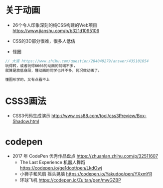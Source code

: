 # 关于动画

- 26个令人印象深刻的纯CSS构建的Web项目 <https://www.jianshu.com/p/b321d1095106>
- CSS的3D部分很难，很多人低估

- 怪圈

```js
// 大漠 https://www.zhihu.com/question/284049279/answer/435101054
玩得转，或者玩得6666的动画的前端不多，
就算是放低身段，懂动画的同学也并不多，何况做动画了。

懂图形学的，又有点看不上
```

# CSS3画法

- CSS3代码生成演示 http://www.css88.com/tool/css3Preview/Box-Shadow.html

# codepen

- 2017 年 CodePen 优秀作品盘点  https://zhuanlan.zhihu.com/p/32511607
    - The Last Experience 机器人舞蹈 https://codepen.io/ge1doot/pen/LkdOwj
    - 小狮子和风扇 摇头晃脑 https://codepen.io/Yakudoo/pen/YXxmYR
    - 环球飞机 https://codepen.io/Zultan/pen/mwGZBP